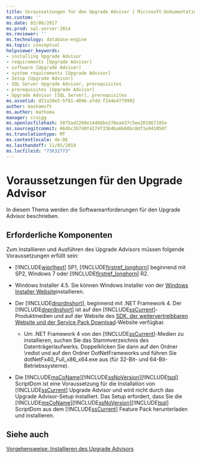 ```yaml
---
title: Voraussetzungen für den Upgrade Advisor | Microsoft-Dokumentation
ms.custom: ''
ms.date: 03/06/2017
ms.prod: sql-server-2014
ms.reviewer: ''
ms.technology: database-engine
ms.topic: conceptual
helpviewer_keywords:
- installing Upgrade Advisor
- requirements [Upgrade Advisor]
- software [Upgrade Advisor]
- system requirements [Upgrade Advisor]
- Setup [Upgrade Advisor]
- SQL Server Upgrade Advisor, prerequisites
- prerequisites [Upgrade Advisor]
- Upgrade Advisor [SQL Server], prerequisites
ms.assetid: d21a39e5-5f81-4096-a7dd-f244e4779992
author: mashamsft
ms.author: mathoma
manager: craigg
ms.openlocfilehash: 5875ad2268e14d6bbe276ea437c5ee201867105e
ms.sourcegitcommit: 66dbc3b740f4174f3364ba6b68bc8df1e941050f
ms.translationtype: MT
ms.contentlocale: de-DE
ms.lasthandoff: 11/05/2019
ms.locfileid: "73632773"
---
```

# <a name="upgrade-advisor-prerequisites"></a>Voraussetzungen für den Upgrade Advisor
  In diesem Thema werden die Softwareanforderungen für den Upgrade Advisor beschrieben.  
  
## <a name="prerequisites"></a>Erforderliche Komponenten  
 Zum Installieren und Ausführen des Upgrade Advisors müssen folgende Voraussetzungen erfüllt sein:  
  
-   [!INCLUDE[wiprlhext](../../includes/wiprlhext-md.md)] SP1, [!INCLUDE[firstref_longhorn](../../includes/firstref-longhorn-md.md)] beginnend mit SP2, Windows 7 oder [!INCLUDE[firstref_longhorn](../../includes/firstref-longhorn-md.md)] R2.  
  
-   Windows Installer 4.5. Sie können Windows Installer von der [Windows Installer Website](https://www.microsoft.com/download/details.aspx?id=8483)installieren.  
  
-   Der [!INCLUDE[dnprdnshort](../../includes/dnprdnshort-md.md)], beginnend mit .NET Framework 4. Der [!INCLUDE[dnprdnshort](../../includes/dnprdnshort-md.md)] ist auf den [!INCLUDE[ssCurrent](../../includes/sscurrent-md.md)]-Produktmedien und auf der Website des [SDK, der weitervertreibbaren Website und der Service Pack Download](https://go.microsoft.com/fwlink/?LinkId=48882)-Website verfügbar.  
  
    -   Um .NET Framework 4 von den [!INCLUDE[ssCurrent](../../includes/sscurrent-md.md)]-Medien zu installieren, suchen Sie das Stammverzeichnis des Datenträgerlaufwerks. Doppelklicken Sie dann auf den Ordner \redist und auf den Ordner DotNetFrameworks und führen Sie dotNetFx40_Full_x86_x64.exe aus (für 32-Bit- und 64-Bit-Betriebssysteme).  
  
-   Die [!INCLUDE[msCoName](../../includes/msconame-md.md)][!INCLUDE[ssNoVersion](../../includes/ssnoversion-md.md)][!INCLUDE[tsql](../../includes/tsql-md.md)] ScriptDom ist eine Voraussetzung für die Installation von [!INCLUDE[ssCurrent](../../includes/sscurrent-md.md)] Upgrade Advisor und wird nicht durch das Upgrade Advisor-Setup installiert. Das Setup erfordert, dass Sie die [!INCLUDE[msCoName](../../includes/msconame-md.md)][!INCLUDE[ssNoVersion](../../includes/ssnoversion-md.md)][!INCLUDE[tsql](../../includes/tsql-md.md)] ScriptDom aus dem [!INCLUDE[ssCurrent](../../includes/sscurrent-md.md)] Feature Pack herunterladen und installieren.  
  
## <a name="see-also"></a>Siehe auch  
 [Vorgehensweise: Installieren des Upgrade Advisors](../../../2014/sql-server/install/how-to-install-upgrade-advisor.md)  
  
  
